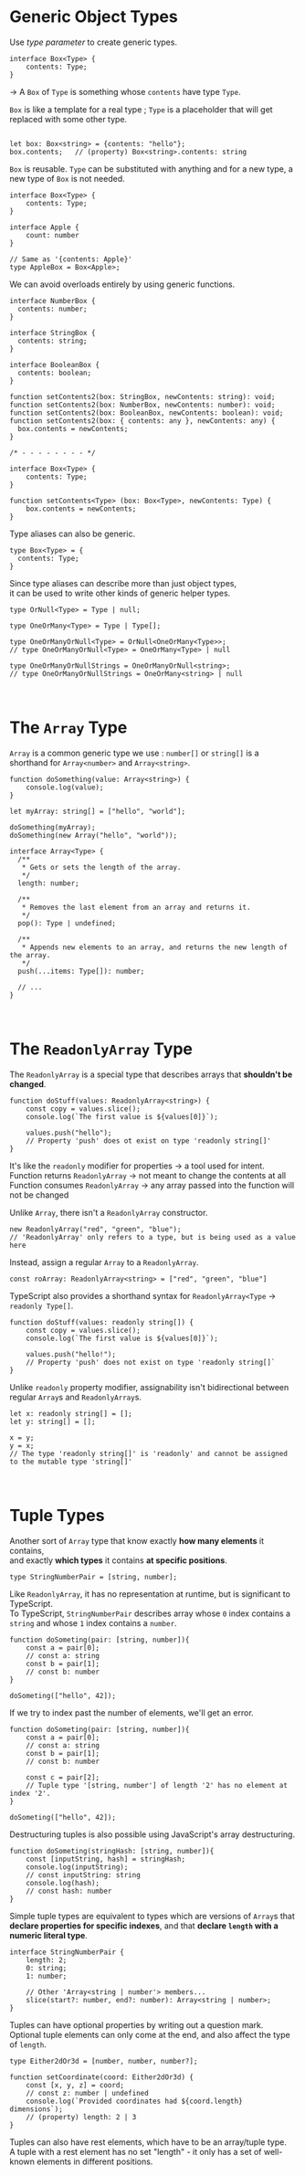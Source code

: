 # Generic Object Types

Use *type parameter* to create generic types.  
```JS
interface Box<Type> {
    contents: Type;
}

```
&rarr; A `Box` of `Type` is something whose `contents` have type `Type`.  

`Box` is like a template for a real type ; `Type` is a placeholder that will get replaced with some other type.  

```JS

let box: Box<string> = {contents: "hello"};
box.contents;   // (property) Box<string>.contents: string

```

`Box` is reusable.  `Type` can be substituted with anything and for a new type, a new type of `Box` is not needed.  

```JS
interface Box<Type> {
    contents: Type;
}

interface Apple {
    count: number
}

// Same as '{contents: Apple}'
type AppleBox = Box<Apple>;
```

We can avoid overloads entirely by using generic functions.  
```JS
interface NumberBox {
  contents: number;
}
 
interface StringBox {
  contents: string;
}
 
interface BooleanBox {
  contents: boolean;
}

function setContents2(box: StringBox, newContents: string): void;
function setContents2(box: NumberBox, newContents: number): void;
function setContents2(box: BooleanBox, newContents: boolean): void;
function setContents2(box: { contents: any }, newContents: any) {
  box.contents = newContents;
}

/* - - - - - - - - */

interface Box<Type> {
    contents: Type;
}

function setContents<Type> (box: Box<Type>, newContents: Type) {
    box.contents = newContents;
}
``` 

Type aliases can also be generic.  
```JS
type Box<Type> = {
  contents: Type;
}
```

Since type aliases can describe more than just object types,  
it can be used to write other kinds of generic helper types.  

```JS
type OrNull<Type> = Type | null;

type OneOrMany<Type> = Type | Type[];

type OneOrManyOrNull<Type> = OrNull<OneOrMany<Type>>;
// type OneOrManyOrNull<Type> = OneOrMany<Type> | null

type OneOrManyOrNullStrings = OneOrManyOrNull<string>;
// type OneOrManyOrNullStrings = OneOrMany<string> | null
```

<br/>

# The `Array` Type

`Array` is a common generic type we use : `number[]` or `string[]` is a shorthand for `Array<number>` and `Array<string>`.  

```JS
function doSomething(value: Array<string>) {
    console.log(value);
}

let myArray: string[] = ["hello", "world"];

doSomething(myArray);
doSomething(new Array("hello", "world"));
```

```JS
interface Array<Type> {
  /**
   * Gets or sets the length of the array.
   */
  length: number;
 
  /**
   * Removes the last element from an array and returns it.
   */
  pop(): Type | undefined;
 
  /**
   * Appends new elements to an array, and returns the new length of the array.
   */
  push(...items: Type[]): number;
 
  // ...
}
```

<br/>

# The `ReadonlyArray` Type

The `ReadonlyArray` is a special type that describes arrays that **shouldn't be changed**.  

```JS
function doStuff(values: ReadonlyArray<string>) {
    const copy = values.slice();
    console.log(`The first value is ${values[0]}`);

    values.push("hello");
    // Property 'push' does ot exist on type 'readonly string[]'
}
```

It's like the `readonly` modifier for properties &rarr; a tool used for intent.  
Function returns `ReadonlyArray` &rarr; not meant to change the contents at all  
Function consumes `ReadonlyArray` &rarr; any array passed into the function will not be changed  

Unlike `Array`, there isn't a `ReadonlyArray` constructor.  

```JS
new ReadonlyArray("red", "green", "blue");
// 'ReadonlyArray' only refers to a type, but is being used as a value here
```

Instead, assign a regular `Array` to a `ReadonlyArray`.  
```JS
const roArray: ReadonlyArray<string> = ["red", "green", "blue"]
```

TypeScript also provides a shorthand syntax for `ReadonlyArray<Type` &rarr; `readonly Type[]`.  
```JS
function doStuff(values: readonly string[]) {
    const copy = values.slice();
    console.log(`The first value is ${values[0]}`);

    values.push("hello!");
    // Property 'push' does not exist on type 'readonly string[]`
}
```

Unlike `readonly` property modifier, assignability isn't bidirectional between regular `Array`s and `ReadonlyArray`s.  
```JS
let x: readonly string[] = [];
let y: string[] = [];

x = y;
y = x;
// The type 'readonly string[]' is 'readonly' and cannot be assigned to the mutable type 'string[]'
```

<br/>

# Tuple Types

Another sort of `Array` type that know exactly **how many elements** it contains,  
and exactly **which types** it contains **at specific positions**.  

```JS
type StringNumberPair = [string, number];
```

Like `ReadonlyArray`, it has no representation at runtime,  but is significant to TypeScript.  
To TypeScript, `StringNumberPair` describes array whose `0` index contains a `string` and whose `1` index contains a `number`.  

```JS
function doSometing(pair: [string, number]){
    const a = pair[0];
    // const a: string
    const b = pair[1];
    // const b: number
}

doSometing(["hello", 42]);
```

If we try to index past the number of elements, we'll get an error.  
```JS
function doSometing(pair: [string, number]){
    const a = pair[0];
    // const a: string
    const b = pair[1];
    // const b: number

    const c = pair[2];
    // Tuple type '[string, number'] of length '2' has no element at index '2'.
}

doSometing(["hello", 42]);
```

Destructuring tuples is also possible using JavaScript's array destructuring.  
```JS
function doSometing(stringHash: [string, number]){
    const [inputString, hash] = stringHash;
    console.log(inputString);
    // const inputString: string
    console.log(hash);
    // const hash: number
}
```

Simple tuple types are equivalent to types which are versions of `Array`s that  
**declare properties for specific indexes**, and that **declare `length` with a numeric literal type**.  

```JS
interface StringNumberPair {
    length: 2;
    0: string;
    1: number;

    // Other 'Array<string | number'> members...
    slice(start?: number, end?: number): Array<string | number>;
}
```

Tuples can have optional properties by writing out a question mark.  
Optional tuple elements can only come at the end, and also affect the type of `length`.  

```JS
type Either2dOr3d = [number, number, number?];

function setCoordinate(coord: Either2dOr3d) {
    const [x, y, z] = coord;
    // const z: number | undefined
    console.log(`Provided coordinates had ${coord.length} dimensions`);
    // (property) length: 2 | 3
}
```

Tuples can also have rest elements, which have to be an array/tuple type.  
A tuple with a rest element has no set "length" - it only has a set of well-known elements in different positions.  







